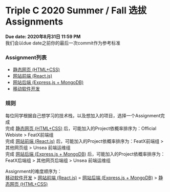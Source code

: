 # Triple C 2020 Summer / Fall 选拔 Assignments

**Due date: 2020年8月31日 11:59 PM**  
我们会以due date之前你的最后一次commit作为参考标准

### Assignment列表
- [静态网页 (HTML+CSS)](https://github.com/dekunma/TripleC_20Summer_PreAssignments/tree/master/HTML-starter)
- [网站前端 (React.js)](https://github.com/dekunma/TripleC_20Summer_PreAssignments/tree/master/weather-app-starter)
- [网站后端 (Express.js + MongoDB)](https://github.com/dekunma/TripleC_20Summer_PreAssignments/tree/master/Express-starter)
- [移动软件开发](https://github.com/dekunma/TripleC_20Summer_PreAssignments/tree/master/Mobile-App-Starter)

### 规则
每位同学根据自己想学习的技术栈，以及想加入的项目，选择一个Assignment完成  
完成 [静态网页 (HTML+CSS)](https://...) 后，可能加入的Project依概率排序为：Official Webiste > FeatX前端组  
完成 [网站前端 (React.js)](https://...) 后，可能加入的Project依概率排序为：FeatX前端组 > 其他网页组 > Unsea 前端运维组  
完成 [网站后端 (Express.js + MongoDB)](https://...) 后，可能加入的Project依概率排序为：FeatX后端组 > 其他网页后端组 > Unsea 前端运维组  
  
Assignment的难度顺序为：  
[移动软件开发](https://...) > [网站前端 (React.js)](https://...) = [网站后端 (Express.js + MongoDB)](https://...) > [静态网页 (HTML+CSS)](https://...)